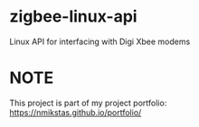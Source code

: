 # zigbee-linux-api
Linux API for interfacing with Digi Xbee modems

# NOTE
This project is part of my project portfolio: https://nmikstas.github.io/portfolio/

